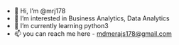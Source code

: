 - 👋 Hi, I’m @mrj178
- 👀 I’m interested in Business Analytics, Data Analytics
- 🌱 I’m currently learning python3
- 📫 you can reach me here - mdmerajs178@gmail.com
